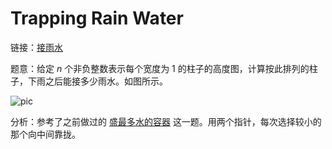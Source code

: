 # Trapping Rain Water

链接：[接雨水](https://leetcode-cn.com/problems/trapping-rain-water/)

题意：给定 *n* 个非负整数表示每个宽度为 1 的柱子的高度图，计算按此排列的柱子，下雨之后能接多少雨水。如图所示。

![pic](https://assets.leetcode-cn.com/aliyun-lc-upload/uploads/2018/10/22/rainwatertrap.png)

分析：参考了之前做过的 [盛最多水的容器](../../Math/ContainerWithMostWater) 这一题。用两个指针，每次选择较小的那个向中间靠拢。